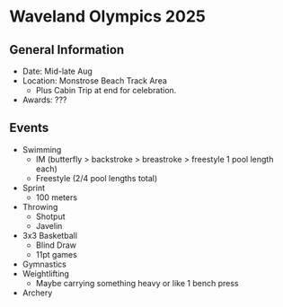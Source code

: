 # Waveland Olympics 2025
## General Information
  - Date: Mid-late Aug
  - Location: Monstrose Beach Track Area
    - Plus Cabin Trip at end for celebration. 
  - Awards: ???
## Events
  - Swimming
    - IM (butterfly > backstroke > breastroke > freestyle 1 pool length each)
    - Freestyle (2/4 pool lengths total)
  - Sprint
    - 100 meters
  - Throwing
    - Shotput
    - Javelin
  - 3x3 Basketball
    - Blind Draw
    - 11pt games
  - Gymnastics
  - Weightlifting
    - Maybe carrying something heavy or like 1 bench press
  - Archery